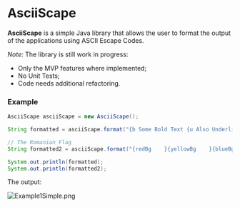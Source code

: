 # AsciiScape

**AsciiScape** is a simple Java library that allows the user to format the output of the applications using ASCII Escape Codes.

*Note:* The library is still work in progress:
- Only the MVP features where implemented;
- No Unit Tests;
- Code needs additional refactoring.


### Example

```java
AsciiScape asciiScape = new AsciiScape();

String formatted = asciiScape.format("{b Some Bold Text {u Also Underlined}}");

// The Romanian Flag
String formatted2 = asciiScape.format("{redBg    }{yellowBg    }{blueBg    }");

System.out.println(formatted);
System.out.println(formatted2);
```

The output:

![Example1Simple.png](https://github.com/nomemory/asciiscape/blob/master/examples/Example1Simple.png)
